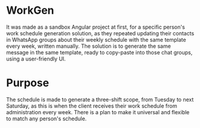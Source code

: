 # WorkGen

It was made as a sandbox Angular project at first, for a specific person's work schedule generation solution, as they repeated updating their contacts in WhatsApp groups about their weekly schedule with the same template every week, written manually.
The solution is to generate the same message in the same template, ready to copy-paste into those chat groups, using a user-friendly UI.

# Purpose
The schedule is made to generate a three-shift scope, from Tuesday to next Saturday, as this is when the client receives their work schedule from administration every week.
There is a plan to make it universal and flexible to match any person's schedule.
